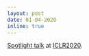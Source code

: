 ```yaml
---
layout: post
date: 01-04-2020
inline: true
---
```



[Spotlight talk](assets/pdf/talk_KWNG.pdf) at [ICLR2020](https://iclr.cc/Conferences/2020). 
